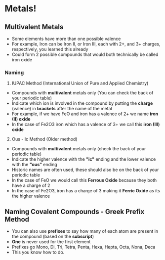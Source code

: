 # Metals!
## Multivalent Metals
- Some elements have more than one possible valence
- For example, Iron can be Iron II, or Iron III, each with 2+, and 3+ charges, respectively, you learned this already
- Could form 2 possible compounds that would both technically be called iron oxide

### Naming
1. IUPAC Method (International Union of Pure and Applied Chemistry)
- Compounds with **multivalent** metals only (You can check the back of your periodic table)
- Indicate which ion is involved in the compound by putting the **charge** (valence) in **brackets** after the name of the metal
- For example, if we have FeO and iron has a valence of 2+ we name **iron (II) oxide**
- In the case of Fe2O3 iron which has a valence of 3+ we call this **iron (III) oxide**
2. Ous - Ic Method (Older method)
- Compounds with **multivalent** metals only (check the back of your periodic table)
- Indicate the higher valence with the **"ic"** ending and the lower valence with the **"ous"** ending
- Historic names are often used, these should also be on the back of your periodic table
- In the case of FeO we would call this **Ferrous Oxide** because they both have a charge of 2
- In the case of Fe2O3, iron has a charge of 3 making it **Ferric Oxide** as its the higher valence

## Naming Covalent Compounds - Greek Prefix Method
- You can also use **prefixes** to say how many of each atom are present in the compound (based on the **subscript**)
- **One** is never used for the first element
- Prefixes go Mono, Di, Tri, Tetra, Penta, Hexa, Hepta, Octa, Nona, Deca
- This you know how to do.
